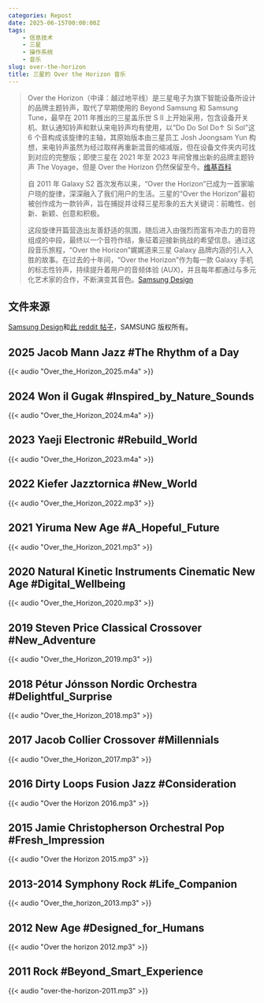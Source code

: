 ```yaml
---
categories: Repost
date: 2025-06-15T00:00:00Z
tags:
    - 信息技术
    - 三星
    - 操作系统
    - 音乐
slug: over-the-horizon
title: 三星的 Over the Horizon 音乐
---
```


> Over the Horizon（中译：越过地平线）是三星电子为旗下智能设备所设计的品牌主题铃声，取代了早期使用的 Beyond Samsung 和 Samsung Tune，最早在 2011 年推出的三星盖乐世 S II 上开始采用，包含设备开关机、默认通知铃声和默认来电铃声均有使用，以“Do Do Sol Do↑ Si Sol”这 6 个音构成该旋律的主轴，其原始版本由三星员工 Josh Joongsam Yun 构想，来电铃声虽然为经过取样再重新混音的缩减版，但在设备文件夹内可找到对应的完整版；即使三星在 2021 年至 2023 年间曾推出新的品牌主题铃声 The Voyage，但是 Over the Horizon 仍然保留至今。[维基百科](https://zh.wikipedia.org/wiki/%E4%B8%89%E6%98%9FGalaxy#Over_the_Horizon)
>
> 自 2011 年 Galaxy S2 首次发布以来，“Over the Horizon”已成为一首家喻户晓的旋律，深深融入了我们用户的生活。三星的“Over the Horizon”最初被创作成为一款铃声，旨在捕捉并诠释三星形象的五大关键词：前瞻性、创新、新颖、创意和积极。
>
> 这段旋律开篇营造出友善舒适的氛围，随后进入由强烈而富有冲击力的音符组成的中段，最终以一个音符作结，象征着迎接新挑战的希望信息。通过这段音乐旅程，“Over the Horizon”娓娓道来三星 Galaxy 品牌内涵的引人入胜的故事。在过去的十年间，“Over the Horizon”作为每一款 Galaxy 手机的标志性铃声，持续提升着用户的音频体验 (AUX)，并且每年都通过与多元化艺术家的合作，不断演变其音色。[Samsung Design](https://design.samsung.com/global/contents/over-the-horizon/)

## 文件来源

[Samsung Design](https://design.samsung.com/global/contents/over-the-horizon/)和[此 reddit 帖子](https://www.reddit.com/r/samsung/comments/xdd4g7/samsung_galaxy_audio_library_alarms_notifications/)，SAMSUNG 版权所有。

## 2025 Jacob Mann Jazz #The Rhythm of a Day

{{< audio "Over_the_Horizon_2025.m4a" >}}

## 2024 Won il Gugak #Inspired_by_Nature_Sounds

{{< audio "Over_the_Horizon_2024.m4a" >}}

## 2023 Yaeji Electronic #Rebuild_World

{{< audio "Over_the_Horizon_2023.m4a" >}}

## 2022 Kiefer Jazztornica #New_World

{{< audio "Over_the_Horizon_2022.mp3" >}}

## 2021 Yiruma New Age #A_Hopeful_Future

{{< audio "Over_the_Horizon_2021.mp3" >}}

## 2020 Natural Kinetic Instruments Cinematic New Age #Digital_Wellbeing

{{< audio "Over_the_Horizon_2020.mp3" >}}

## 2019 Steven Price Classical Crossover #New_Adventure

{{< audio "Over_the_Horizon_2019.mp3" >}}

## 2018 Pétur Jónsson Nordic Orchestra #Delightful_Surprise

{{< audio "Over_the_Horizon_2018.mp3" >}}

## 2017 Jacob Collier Crossover #Millennials

{{< audio "Over_the_Horizon_2017.mp3" >}}

## 2016 Dirty Loops Fusion Jazz #Consideration

{{< audio "Over the Horizon 2016.mp3" >}}

## 2015 Jamie Christopherson Orchestral Pop #Fresh_Impression

{{< audio "Over the Horizon 2015.mp3" >}}

## 2013-2014 Symphony Rock #Life_Companion

{{< audio "Over_the_horizon_2013.mp3" >}}

## 2012 New Age #Designed_for_Humans

{{< audio "Over the horizon 2012.mp3" >}}

## 2011 Rock #Beyond_Smart_Experience

{{< audio "over-the-horizon-2011.mp3" >}}
